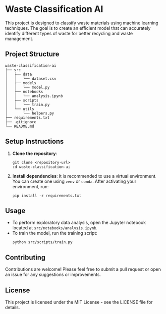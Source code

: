 # Waste Classification AI

This project is designed to classify waste materials using machine learning techniques. The goal is to create an efficient model that can accurately identify different types of waste for better recycling and waste management.

## Project Structure

```
waste-classification-ai
├── src
│   ├── data
│   │   └── dataset.csv
│   ├── models
│   │   └── model.py
│   ├── notebooks
│   │   └── analysis.ipynb
│   ├── scripts
│   │   └── train.py
│   └── utils
│       └── helpers.py
├── requirements.txt
├── .gitignore
└── README.md
```

## Setup Instructions

1. **Clone the repository**:
   ```
   git clone <repository-url>
   cd waste-classification-ai
   ```

2. **Install dependencies**:
   It is recommended to use a virtual environment. You can create one using `venv` or `conda`. After activating your environment, run:
   ```
   pip install -r requirements.txt
   ```

## Usage

- To perform exploratory data analysis, open the Jupyter notebook located at `src/notebooks/analysis.ipynb`.
- To train the model, run the training script:
  ```
  python src/scripts/train.py
  ```

## Contributing

Contributions are welcome! Please feel free to submit a pull request or open an issue for any suggestions or improvements.

## License

This project is licensed under the MIT License - see the LICENSE file for details.